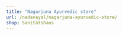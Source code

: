 ```yaml
---
title: "Nagarjuna Ayurvedic store"
url: /nadavayal/nagarjuna-ayurvedic-store/
shop: Sanitätshaus
---
```

